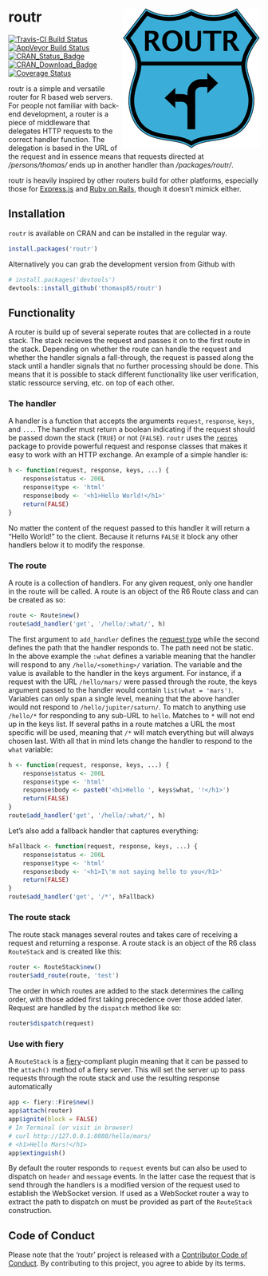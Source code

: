 
<!-- README.md is generated from README.Rmd. Please edit that file -->

# routr <img src="man/figures/logo.png" align="right"/>

[![Travis-CI Build
Status](https://travis-ci.org/thomasp85/routr.svg?branch=master)](https://travis-ci.org/thomasp85/routr)
[![AppVeyor Build
Status](https://ci.appveyor.com/api/projects/status/github/thomasp85/routr?branch=master&svg=true)](https://ci.appveyor.com/project/thomasp85/routr)
[![CRAN\_Status\_Badge](http://www.r-pkg.org/badges/version-ago/routr)](http://cran.r-project.org/package=routr)
[![CRAN\_Download\_Badge](http://cranlogs.r-pkg.org/badges/routr)](http://cran.r-project.org/package=routr)
[![Coverage
Status](https://img.shields.io/codecov/c/github/thomasp85/routr/master.svg)](https://codecov.io/github/thomasp85/routr?branch=master)

routr is a simple and versatile router for R based web servers. For
people not familiar with back-end development, a router is a piece of
middleware that delegates HTTP requests to the correct handler function.
The delegation is based in the URL of the request and in essence means
that requests directed at */persons/thomas/* ends up in another handler
than */packages/routr/*.

routr is heavily inspired by other routers build for other platforms,
especially those for [Express.js](https://github.com/expressjs) and
[Ruby on Rails](https://github.com/rails/rails), though it doesn’t
mimick either.

## Installation

`routr` is available on CRAN and can be installed in the regular way.

``` r
install.packages('routr')
```

Alternatively you can grab the development version from Github with

``` r
# install.packages('devtools')
devtools::install_github('thomasp85/routr')
```

## Functionality

A router is build up of several seperate routes that are collected in a
route stack. The stack recieves the request and passes it on to the
first route in the stack. Depending on whether the route can handle the
request and whether the handler signals a fall-through, the request is
passed along the stack until a handler signals that no further
processing should be done. This means that it is possible to stack
different functionality like user verification, static ressource
serving, etc. on top of each other.

### The handler

A handler is a function that accepts the arguments `request`,
`response`, `keys`, and `...`. The handler must return a boolean
indicating if the request should be passed down the stack (`TRUE`) or
not (`FALSE`). `routr` uses the
[`reqres`](http://github.com/thomasp85/reqres#reqres) package to provide
powerful request and response classes that makes it easy to work with an
HTTP exchange. An example of a simple handler is:

``` r
h <- function(request, response, keys, ...) {
    response$status <- 200L
    response$type <- 'html'
    response$body <- '<h1>Hello World!</h1>'
    return(FALSE)
}
```

No matter the content of the request passed to this handler it will
return a “Hello World\!” to the client. Because it returns `FALSE` it
block any other handlers below it to modify the response.

### The route

A route is a collection of handlers. For any given request, only one
handler in the route will be called. A route is an object of the R6
Route class and can be created as so:

``` r
route <- Route$new()
route$add_handler('get', '/hello/:what/', h)
```

The first argument to `add_handler` defines the [request
type](https://en.wikipedia.org/wiki/Hypertext_Transfer_Protocol#Request_methods)
while the second defines the path that the handler responds to. The path
need not be static. In the above example the `:what` defines a variable
meaning that the handler will respond to any `/hello/<something>/`
variation. The variable and the value is available to the handler in the
keys argument. For instance, if a request with the URL `/hello/mars/`
were passed through the route, the keys argument passed to the handler
would contain `list(what = 'mars')`. Variables can only span a single
level, meaning that the above handler would not respond to
`/hello/jupiter/saturn/`. To match to anything use `/hello/*` for
responding to any sub-URL to `hello`. Matches to `*` will not end up in
the keys list. If several paths in a route matches a URL the most
specific will be used, meaning that `/*` will match everything but will
always chosen last. With all that in mind lets change the handler to
respond to the `what` variable:

``` r
h <- function(request, response, keys, ...) {
    response$status <- 200L
    response$type <- 'html'
    response$body <- paste0('<h1>Hello ', keys$what, '!</h1>')
    return(FALSE)
}
route$add_handler('get', '/hello/:what/', h)
```

Let’s also add a fallback handler that captures everything:

``` r
hFallback <- function(request, response, keys, ...) {
    response$status <- 200L
    response$type <- 'html'
    response$body <- '<h1>I\'m not saying hello to you</h1>'
    return(FALSE)
}
route$add_handler('get', '/*', hFallback)
```

### The route stack

The route stack manages several routes and takes care of receiving a
request and returning a response. A route stack is an object of the R6
class `RouteStack` and is created like this:

``` r
router <- RouteStack$new()
router$add_route(route, 'test')
```

The order in which routes are added to the stack determines the calling
order, with those added first taking precedence over those added later.
Request are handled by the `dispatch` method like so:

``` r
router$dispatch(request)
```

### Use with fiery

A `RouteStack` is a [fiery](http://github.com/thomasp85/fiery)-compliant
plugin meaning that it can be passed to the `attach()` method of a fiery
server. This will set the server up to pass requests through the route
stack and use the resulting response automatically

``` r
app <- fiery::Fire$new()
app$attach(router)
app$ignite(block = FALSE)
# In Terminal (or visit in browser)
# curl http://127.0.0.1:8080/hello/mars/
# <h1>Hello Mars!</h1>
app$extinguish()
```

By default the router responds to `request` events but can also be used
to dispatch on `header` and `message` events. In the latter case the
request that is send through the handlers is a modified version of the
request used to establish the WebSocket version. If used as a WebSocket
router a way to extract the path to dispatch on must be provided as part
of the `RouteStack` construction.

## Code of Conduct

Please note that the ‘routr’ project is released with a [Contributor
Code of Conduct](CODE_OF_CONDUCT.md). By contributing to this project,
you agree to abide by its terms.

